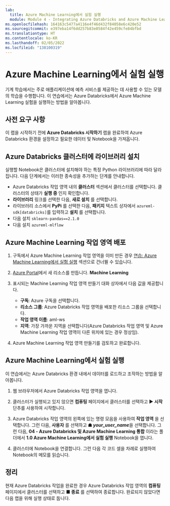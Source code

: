 ```yaml
---
lab:
  title: Azure Machine Learning에서 실험 실행
  module: Module 4 - Integrating Azure Databricks and Azure Machine Learning
ms.openlocfilehash: 164163c5477a4116e4f46d432f84058e6c420e52
ms.sourcegitcommit: e397eba14f6dd257b83e0584f42e459cfe84bfbd
ms.translationtype: HT
ms.contentlocale: ko-KR
ms.lasthandoff: 02/05/2022
ms.locfileid: "138100319"
---
```

# <a name="running-experiments-in-azure-machine-learning"></a>Azure Machine Learning에서 실험 실행

기계 학습에서는 주로 애플리케이션에 예측 서비스를 제공하는 데 사용할 수 있는 모델의 학습을 수행합니다. 이 연습에서는 Azure Databricks에서 Azure Machine Learning 실험을 실행하는 방법을 알아봅니다.

## <a name="prerequisites"></a>사전 요구 사항

이 랩을 시작하기 전에 **Azure Databricks 시작하기** 랩을 완료하여 Azure Databricks 환경을 설정하고 필요한 데이터 및 Notebook을 가져옵니다.

## <a name="install-libraries-on-the-azure-databricks-cluster"></a>Azure Databricks 클러스터에 라이브러리 설치

실행할 Notebook은 클러스터에 설치해야 하는 특정 Python 라이브러리에 따라 달라집니다. 다음 단계에서는 이러한 종속성을 추가하는 단계를 안내합니다.

- Azure Databricks 작업 영역 내의 **클러스터** 섹션에서 클러스터를 선택합니다. 클러스터의 상태가 **실행 중** 인지 확인합니다.
- **라이브러리** 링크를 선택한 다음, **새로 설치** 를 선택합니다.
- 라이브러리 소스에서 **PyPi** 를 선택한 다음, **패키지** 텍스트 상자에서 `azureml-sdk[databricks]`를 입력하고 **설치** 를 선택합니다.
- 다음 설치 `sklearn-pandas==2.1.0`
- 다음 설치 `azureml-mlflow`

## <a name="deploy-an-azure-machine-learning-workspace"></a>Azure Machine Learning 작업 영역 배포

1. 구독에서 Azure Machine Learning 작업 영역을 이미 만든 경우 [연습: Azure Machine Learning에서 실험 실행](#Exercise-Running-experiments-in-Azure-Machine-Learning) 섹션으로 건너뛸 수 있습니다.

1. [Azure Portal](https://portal.azure.com/#home)에서 새 리소스를 만듭니다. **Machine Learning**

1. 표시되는 Machine Learning 작업 영역 만들기 대화 상자에서 다음 값을 제공합니다.

   - **구독**: Azure 구독을 선택합니다.
   - **리소스 그룹**: Azure Databricks 작업 영역을 배포한 리소스 그룹을 선택합니다.
   - **작업 영역 이름**: aml-ws
   - **지역**: 가장 가까운 지역을 선택합니다(Azure Databricks 작업 영역 및 Azure Machine Learning 작업 영역이 다른 위치에 있는 경우 정상임).

1. Azure Machine Learning 작업 영역 만들기를 검토하고 완료합니다.

## <a name="run-an-experiment-in-azure-machine-learning"></a>Azure Machine Learning에서 실험 실행

이 연습에서는 Azure Databricks 환경 내에서 데이터를 로드하고 조작하는 방법을 알아봅니다.

1. 웹 브라우저에서 Azure Databricks 작업 영역을 엽니다.

1. 클러스터가 실행되고 있지 않으면 **컴퓨팅** 페이지에서 클러스터를 선택하고 **&#9654; 시작** 단추를 사용하여 시작합니다.

1. Azure Databricks 작업 영역의 왼쪽에 있는 명령 모음을 사용하여 **작업 영역** 을 선택합니다. 그런 다음, **사용자** 를 선택하고 **&#9751; *your_user_name***을 선택합니다. 그런 다음, **04 - Azure Databricks 및 Azure Machine Learning 통합** 이라는 폴더에서 **1.0 Azure Machine Learning에서 실험 실행** Notebook을 엽니다.

1. 클러스터에 Notebook을 연결합니다. 그런 다음 각 코드 셀을 차례로 실행하여 Notebook의 메모를 읽습니다.

## <a name="clean-up"></a>정리

현재 Azure Databricks 작업을 완료한 경우 Azure Databricks 작업 영역의 **컴퓨팅** 페이지에서 클러스터를 선택하고 **&#9632; 종료** 를 선택하여 종료합니다. 완료되지 않았다면 다음 랩을 위해 실행 상태로 둡니다.
